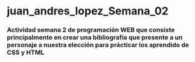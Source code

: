 # juan_andres_lopez_Semana_02
### Actividad semana 2 de programación WEB que consiste principalmente en crear una bibliografía que presente a un personaje a nuestra elección para prácticar los aprendido de CSS y HTML
